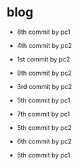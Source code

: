 # blog

- 8th commit by pc1





- 4th commit by pc2
- 1st commit by pc2
- 9th commit by pc2
- 3rd commit by pc2
- 5th commit by pc1
- 7th commit by pc1
- 5th commit by pc2
- 6th commit by pc2
- 5th commit by pc1

